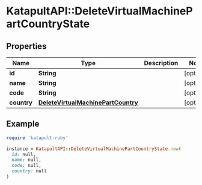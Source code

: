 # KatapultAPI::DeleteVirtualMachinePartCountryState

## Properties

| Name | Type | Description | Notes |
| ---- | ---- | ----------- | ----- |
| **id** | **String** |  | [optional] |
| **name** | **String** |  | [optional] |
| **code** | **String** |  | [optional] |
| **country** | [**DeleteVirtualMachinePartCountry**](DeleteVirtualMachinePartCountry.md) |  | [optional] |

## Example

```ruby
require 'katapult-ruby'

instance = KatapultAPI::DeleteVirtualMachinePartCountryState.new(
  id: null,
  name: null,
  code: null,
  country: null
)
```

